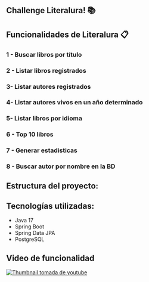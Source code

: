 ## Challenge Literalura! 📚


## Funcionalidades de Literalura 📋

### 1 - Buscar libros por título

### 2 - Listar libros registrados

### 3-  Listar autores registrados

### 4-  Listar autores vivos en un año determinado

### 5-  Listar libros por idioma

### 6 - Top 10 libros

### 7 - Generar estadisticas

### 8 - Buscar autor por nombre en la BD


## Estructura del proyecto:


## Tecnologías utilizadas:
- Java 17
- Spring Boot
- Spring Data JPA
- PostgreSQL


## Video de funcionalidad
[![Thumbnail tomada de youtube](https://img.youtube.com/vi/XQvA6avW36c/0.jpg)](https://www.youtube.com/watch?v=XQvA6avW36c "Challenge Literalura")
